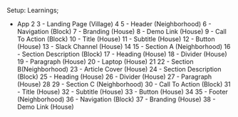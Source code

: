 Setup: 
Learnings;

- App
 2 
 3       - Landing Page (Village)
 4 
 5         - Header (Neighborhood)
 6             - Navigation (Block)
 7               - Branding (House)
 8               - Demo Link (House)
 9             - Call To Action (Block)
10               - Title (House)
11               - Subtitle (House)
12               - Button (House)
13             - Slack Channel (House)
14 
15        - Section A (Neighborhood)
16            - Section Description (Block)
17              - Heading (House)
18              - Divider (House)
19              - Paragraph (House)
20            - Laptop (House)
21 
22        - Section B(Neighborhood)
23          - Article Cover (House)
24          - Section Description (Block)
25            - Heading (House)
26            - Divider (House)
27            - Paragraph (House)
28 
29        - Section C (Neighborhood)
30          - Call To Action (Block)
31             - Title (House)
32             - Subtitle (House)
33             - Button (House)
34 
35        - Footer (Neighborhood)
36          - Navigation (Block)
37             - Branding (House)
38             - Demo Link (House)